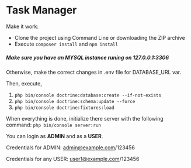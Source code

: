 # Task Manager
Make it work:

<ul>
    <li>Clone the project using Command Line or downloading the ZIP archive</li>
    <li>Execute <code>composer install</code> and <code>npm install</code></li>
</ul>

##### Make sure you have an MYSQL instance runing on 127.0.0.1:3306
Otherwise, make the correct changes in .env file for DATABASE_URL var.

Then, execute, 
<ol>
<li><code>php bin/console doctrine:database:create --if-not-exists</code></li>
<li><code>php bin/console doctrine:schema:update --force</code></li>
<li><code>php bin/console doctrine:fixtures:load</code></li>
</ol>

When everything is done, initialize there server with the following command:
<code>php bin/console server:run</code>

You can login as <b>ADMIN</b> and as a <b>USER</b>.

Credentials for ADMIN:
admin@example.com/123456

Credentials for any USER:
user1@example.com/123456


